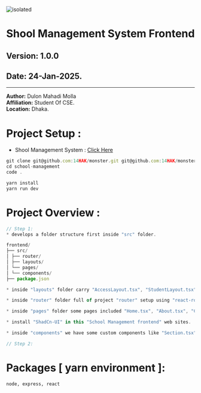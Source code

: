 <img src="./public/image/readme/school-management-syatem-frontend.jpg" alt="isolated" width="full" style="margin: 0 auto;"/>

# Shool Management System Frontend

## **Version:** 1.0.0

## **Date:** 24-Jan-2025.

---

**Author:** Dulon Mahadi Molla  
**Affiliation:** Student Of CSE.  
**Location:** Dhaka.

# Project Setup :

<!-- todo ekhane ei backend er readme.md file ta thik korte hobe -->

- Shool Management System : [Click Here](https://github.com/14HAK/monster/tree/master/school-management)
```javascript
git clone git@github.com:14HAK/monster.git git@github.com:14HAK/monster.git school-management
cd school-management
code .

yarn install
yarn run dev
```

# Project Overview :

```javascript
// Step 1:
* develops a folder structure first inside "src" folder.

frontend/
├── src/
│ ├── router/
│ ├── layouts/
│ └── pages/
│ └── components/
├── package.json

* inside "layouts" folder carry "AccessLayout.tsx", "StudentLayout.tsx", "AdminLayout.tsx".

* inside "router" folder full of project "router" setup using "react-router-dom".

* inside "pages" folder some pages included "Home.tsx", "About.tsx", "Contact.tsx", "login", "Registration.tsx".

* install "ShadCn-UI" in this "School Management frontend" web sites.

* inside "components" we have some custom components like "Section.tsx" and others have "ShadCn-UI" components.

// Step 2:

```

# Packages [ yarn environment ]:

```html
node, express, react

```